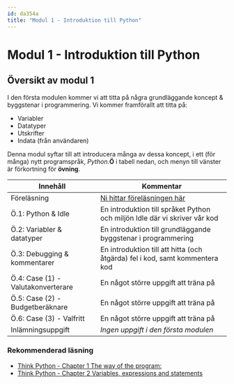 ```yaml
---
id: da354a
title: "Modul 1 - Introduktion till Python"
---
```


# Modul 1 - Introduktion till Python

## Översikt av modul 1

I den första modulen kommer vi att titta på några grundläggande koncept &amp; byggstenar i programmering. Vi kommer framförallt att titta på:

- Variabler
- Datatyper
- Utskrifter
- Indata (från användaren)

Denna modul syftar till att introducera många av dessa koncept, i ett (för många) nytt programspråk, _Python_.**Ö** i tabell nedan, och menyn till vänster är förkortning för **övning**.

| Innehåll | Kommentar |
| --- | --- |
| Föreläsning | [Ni hittar föreläsningen här](../lecture/) |
| Ö.1: Python & Idle | En introduktion till språket Python och miljön Idle där vi skriver vår kod |
| Ö.2: Variabler & datatyper | En introduktion till grundläggande byggstenar i programmering |
| Ö.3: Debugging & kommentarer | En introduktion till att hitta (och åtgärda) fel i kod, samt kommentera kod |
| Ö.4: Case (1) - Valutakonverterare | En något större uppgift att träna på |
| Ö.5: Case (2) - Budgetberäknare | En något större uppgift att träna på |
| Ö.6: Case (3) - Valfritt | En något större uppgift att träna på |
| Inlämningsuppgift | *Ingen uppgift i den första modulen* |

### Rekommenderad läsning

- [Think Python - Chapter 1 The way of the program:](http://greenteapress.com/thinkpython2/html/thinkpython2002.html)
- [Think Python - Chapter 2 Variables, expressions and statements](http://greenteapress.com/thinkpython2/html/thinkpython2003.html)